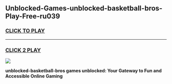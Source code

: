 
## Unblocked-Games-unblocked-basketball-bros-Play-Free-ru039
<h3>
<a href="https://premium76.site?title=unblocked-basketball-bros&ref=18A1">CLICK TO PLAY</a></h3>
<hr>

<h3>
<a href="https://premium76.site?title=unblocked-basketball-bros&ref=18A1">CLICK 2 PLAY</a>
  
</h3>

<a href="https://premium76.site?title=unblocked-basketball-bros&ref=18A1"><img src="https://clearcache.store/games.png"></a>


**unblocked-basketball-bros games unblocked: Your Gateway to Fun and Accessible Online Gaming**
